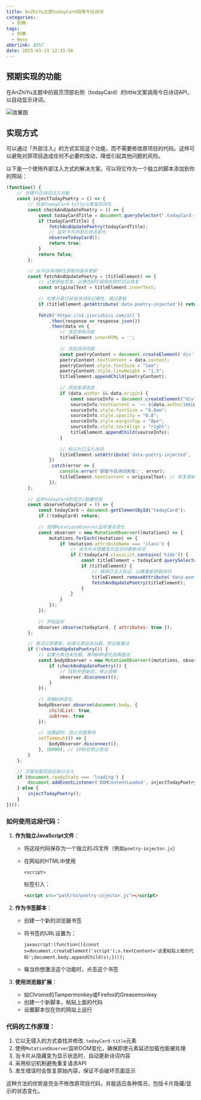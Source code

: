 ```yaml
---
title: AnZhiYu主题todayCard调用今日诗词
categories:
  - 折腾
tags:
  - 折腾
  - Hexo
abbrlink: 4357
date: 2025-03-23 12:33:56
---
```

## 预期实现的功能

在AnZhiYu主题中的首页顶部右侧（todayCard）的tittle文案调用今日诗词API，以自动显示诗词。

![效果图](https://cbc25ff.webp.li/todayCard.png)

## 实现方式

可以通过「外部注入」的方式实现这个功能，而不需要修改原项目的代码。这样可以避免对原项目造成任何不必要的改动，降低引起其他问题的风险。

以下是一个使用外部注入方式的解决方案，可以将它作为一个独立的脚本添加到你的网站：

```javascript
(function() {
    // 创建今日诗词注入功能
    const injectTodayPoetry = () => {
        // 检查todayCard-title元素是否存在
        const checkAndUpdatePoetry = () => {
            const todayCardTitle = document.querySelector(".todayCard-title");
            if (todayCardTitle) {
                fetchAndUpdatePoetry(todayCardTitle);
                // 监听卡片的显示状态变化
                observeTodayCard();
                return true;
            }
            return false;
        };

        // 从今日诗词API获取内容并更新
        const fetchAndUpdatePoetry = (titleElement) => {
            // 记录原始文本，以便在API调用失败时可以恢复
            const originalText = titleElement.innerText;
            
            // 如果元素已经有诗词标记属性，跳过更新
            if (titleElement.getAttribute('data-poetry-injected')) return;
            
            fetch('https://v1.jinrishici.com/all')
                .then(response => response.json())
                .then(data => {
                    // 清空原有内容
                    titleElement.innerHTML = '';
                    
                    // 添加诗词内容
                    const poetryContent = document.createElement('div');
                    poetryContent.textContent = data.content;
                    poetryContent.style.fontSize = "1em";
                    poetryContent.style.lineHeight = "1.5";
                    titleElement.appendChild(poetryContent);
                    
                    // 添加来源信息
                    if (data.author && data.origin) {
                        const sourceInfo = document.createElement("div");
                        sourceInfo.textContent = `—— ${data.author}《${data.origin}》`;
                        sourceInfo.style.fontSize = "0.8em";
                        sourceInfo.style.opacity = "0.8";
                        sourceInfo.style.marginTop = "8px";
                        sourceInfo.style.textAlign = "right";
                        titleElement.appendChild(sourceInfo);
                    }
                    
                    // 标记为已注入诗词
                    titleElement.setAttribute('data-poetry-injected', 'true');
                })
                .catch(error => {
                    console.error('获取今日诗词失败:', error);
                    titleElement.textContent = originalText; // 恢复原始文本
                });
        };
        
        // 监听todayCard的显示/隐藏状态
        const observeTodayCard = () => {
            const todayCard = document.getElementById("todayCard");
            if (!todayCard) return;
            
            // 使用MutationObserver监听类名变化
            const observer = new MutationObserver((mutations) => {
                mutations.forEach((mutation) => {
                    if (mutation.attributeName === 'class') {
                        // 当卡片从隐藏变为显示时更新诗词
                        if (!todayCard.classList.contains('hide')) {
                            const titleElement = todayCard.querySelector('.todayCard-title');
                            if (titleElement) {
                                // 移除已注入标记，以便重新获取诗词
                                titleElement.removeAttribute('data-poetry-injected');
                                fetchAndUpdatePoetry(titleElement);
                            }
                        }
                    }
                });
            });
            
            // 开始监听
            observer.observe(todayCard, { attributes: true });
        };

        // 尝试立即更新，如果元素还未加载，则设置重试
        if (!checkAndUpdatePoetry()) {
            // 如果元素还未加载，等待DOM变化后再尝试
            const bodyObserver = new MutationObserver((mutations, observer) => {
                if (checkAndUpdatePoetry()) {
                    // 找到并更新后，停止观察
                    observer.disconnect();
                }
            });
            
            // 观察DOM变化
            bodyObserver.observe(document.body, {
                childList: true,
                subtree: true
            });
            
            // 设置超时，防止无限等待
            setTimeout(() => {
                bodyObserver.disconnect();
            }, 10000); // 10秒后停止尝试
        }
    };

    // 页面加载完成后执行注入
    if (document.readyState === 'loading') {
        document.addEventListener('DOMContentLoaded', injectTodayPoetry);
    } else {
        injectTodayPoetry();
    }
})();
```

### 如何使用这段代码：

1. **作为独立JavaScript文件**：

   - 将这段代码保存为一个独立的JS文件（例如`poetry-injector.js`）

   - 在网站的HTML中使用

     ```
     <script>
     ```

     标签引入：

     ```html
     <script src="path/to/poetry-injector.js"></script>
     ```

2. **作为书签脚本**：

   - 创建一个新的浏览器书签

   - 将书签的URL设置为：

     ```
     javascript:(function(){const s=document.createElement('script');s.textContent='这里粘贴上面的代码';document.body.appendChild(s);})();
     ```

   - 每当你想激活这个功能时，点击这个书签

3. **使用浏览器扩展**：

   - 如Chrome的Tampermonkey或Firefox的Greasemonkey
   - 创建一个新脚本，粘贴上面的代码
   - 设置脚本仅在你的网站上运行

### 代码的工作原理：

1. 它以无侵入的方式查找并修改`.todayCard-title`元素
2. 使用`MutationObserver`监听DOM变化，确保即使元素延迟加载也能被处理
3. 当卡片从隐藏变为显示状态时，自动更新诗词内容
4. 采用标记机制避免重复请求API
5. 发生错误时会恢复原始内容，保证不会破坏页面显示

这种方法的优势是完全不修改原项目代码，并能适应各种情况，包括卡片隐藏/显示的状态变化。